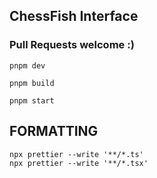## ChessFish Interface

### Pull Requests welcome :)

```
pnpm dev
```
```
pnpm build
```
```
pnpm start
```

## FORMATTING
```
npx prettier --write '**/*.ts'
npx prettier --write '**/*.tsx'
```
